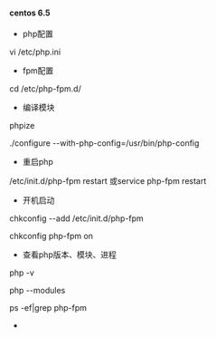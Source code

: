 #### centos 6.5

* php配置

vi /etc/php.ini

* fpm配置

cd /etc/php-fpm.d/

* 编译模块

phpize

./configure  --with-php-config=/usr/bin/php-config

* 重启php

/etc/init.d/php-fpm restart 或service php-fpm restart

* 开机启动

chkconfig --add /etc/init.d/php-fpm

chkconfig php-fpm on

* 查看php版本、模块、进程

php -v

php --modules

ps -ef\|grep php-fpm

* 


